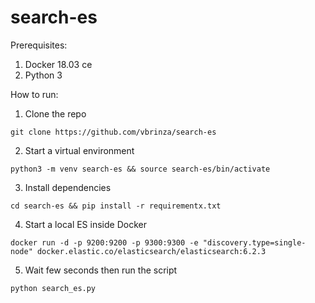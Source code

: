 # search-es
Prerequisites:
1. Docker 18.03 ce
2. Python 3

How to run:
1. Clone the repo
```
git clone https://github.com/vbrinza/search-es
```
2. Start a virtual environment
```
python3 -m venv search-es && source search-es/bin/activate
```
3. Install dependencies
```
cd search-es && pip install -r requirementx.txt
```
4. Start a local ES inside Docker
```
docker run -d -p 9200:9200 -p 9300:9300 -e "discovery.type=single-node" docker.elastic.co/elasticsearch/elasticsearch:6.2.3
```
5. Wait few seconds then run the script
```
python search_es.py
```
